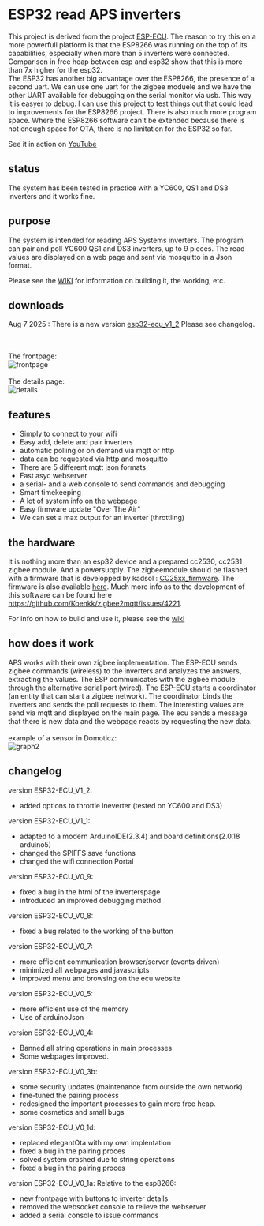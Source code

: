 # ESP32 read APS inverters
This project is derived from the project [ESP-ECU](https://github.com/patience4711/read-APSystems-YC600-QS1-DS3). The reason to try this on a more powerfull platform is that the ESP8266 was running on the top of its capabilities,
especially when more than 5 inverters were connected. Comparison in free heap between esp and esp32 show that this is more than 7x higher for the esp32.<br>
The ESP32 has another big advantage over the ESP8266, the presence of a second uart. We can use one uart for the zigbee moduele and we have the other UART available for debugging on the serial monitor via usb. This way it is easyer to debug. I can use this project to test things out that could lead to improvements for the ESP8266 project.
There is also much more program space. Where the ESP8266 software can't be extended because there is not enough space for OTA, there is no limitation for the ESP32 so far.

See it in action on [YouTube](https://youtu.be/WKFVQ6d8KhQ)

## status ##
The system has been tested in practice with a YC600, QS1 and DS3 inverters and it works fine. 

## purpose ##
The system is intended for reading APS Systems inverters. The program can pair and poll YC600 QS1 and DS3 inverters, up to 9 pieces. The read values are displayed on a web page and sent via mosquitto in a Json format.

Please see the <a href='https://github.com/patience4711/ESP32-read-APS-inverters/wiki'>WIKI</a> for information on building it, the working, etc. 

## downloads
Aug 7 2025 : There is a new version [esp32-ecu_v1_2](https://github.com/patience4711/ESP32-read-APS-inverters/blob/main/ESP32_ECU_v1_2.bin)
Please see changelog.

<br><br>
The frontpage:<br>
![frontpage](https://user-images.githubusercontent.com/12282915/229239150-05f6d29d-7620-4363-94fc-787b09d11fad.jpg)
<br><br>The details page:<br>
![details](https://github.com/user-attachments/assets/db17c692-f8a6-420a-94f1-a9f16b8cd3de)


## features
- Simply to connect to your wifi
- Easy add, delete and pair inverters
- automatic polling or on demand via mqtt or http
- data can be requested via http and mosquitto
- There are 5 different mqtt json formats
- Fast asyc webserver
- a serial- and a web console to send commands and debugging
- Smart timekeeping
- A lot of system info on the webpage
- Easy firmware update "Over The Air"
- We can set a max output for an inverter (throttling)

## the hardware
It is nothing more than an esp32 device and a prepared cc2530, cc2531 zigbee module. And a powersupply.
The zigbeemodule should be flashed with a firmware that is developped by kadsol : [CC25xx_firmware](https://github.com/Koenkk/zigbee2mqtt/files/10193677/discord-09-12-2022.zip). The firmware is also available [here](https://github.com/patience4711/read-APSystems-YC600-QS1-DS3/blob/main/cc25xx_firmware.zip). Much more info as to the development of this software can be found here https://github.com/Koenkk/zigbee2mqtt/issues/4221.

For info on how to build and use it, please see the [wiki](https://github.com/patience4711/ESP32-read-APS-inverters/wiki)

## how does it work
APS works with their own zigbee implementation. The ESP-ECU sends zigbee commands (wireless) to the inverters and analyzes the answers, extracting the values. 
The ESP communicates with the zigbee module through the alternative serial port (wired).
The ESP-ECU starts a coordinator (an entity that can start a zigbee network). The coordinator binds the inverters and sends the poll requests to them.
The interesting values are send via mqtt and displayed on the main page. The ecu sends a message that there is new data and the webpage reacts by requesting
the new data.
<br><br> example of a sensor in Domoticz:<br>
![graph2](https://user-images.githubusercontent.com/12282915/139062602-71e92216-9703-4fc4-acc6-fabf544c4ffd.jpg)


## changelog ##
version ESP32-ECU_V1_2:
* added options to throttle ineverter (tested on YC600 and DS3)

version ESP32-ECU_V1_1:
* adapted to a modern ArduinoIDE(2.3.4) and board definitions(2.0.18 arduino5)
* changed the SPIFFS save functions
* changed the wifi connection Portal

version ESP32-ECU_V0_9:
* fixed a bug in the html of the inverterspage
* introduced an improved debugging method

version ESP32-ECU_V0_8:
* fixed a bug related to the working of the button
  
version ESP32-ECU_V0_7:
* more efficient communication browser/server (events driven)
* minimized all webpages and javascripts
* improved menu and browsing on the ecu website
  
version ESP32-ECU_V0_5:
* more efficient use of the memory
* Use of arduinoJson
  
version ESP32-ECU_V0_4:
* Banned all string operations in main processes
* Some webpages improved.

version ESP32-ECU_V0_3b:
* some security updates (maintenance from outside the own network)
* fine-tuned the pairing process
* redesigned the important processes to gain more free heap.
* some cosmetics and small bugs

version ESP32-ECU_V0_1d:
* replaced elegantOta with my own implentation
* fixed a bug in the pairing proces
* solved system crashed due to string operations
* fixed a bug in the pairing proces

version ESP32-ECU_V0_1a:
Relative to the esp8266:
* new frontpage with buttons to inverter details 
* removed the websocket console to relieve the webserver
* added a serial console to issue commands
